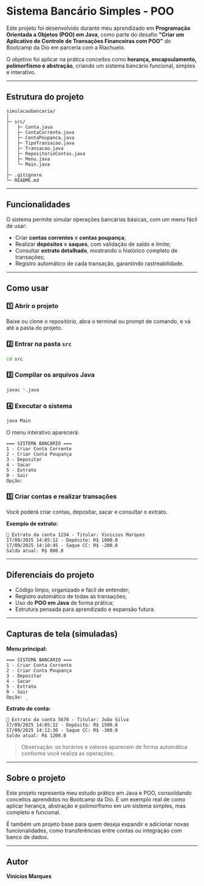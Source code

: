 
# Sistema Bancário Simples - POO

Este projeto foi desenvolvido durante meu aprendizado em **Programação Orientada a Objetos (POO) em Java**, como parte do desafio **"Criar um Aplicativo de Controle de Transações Financeiras com POO"** do Bootcamp da Dio em parceria com a Riachuelo.

O objetivo foi aplicar na prática conceitos como **herança, encapsulamento, polimorfismo e abstração**, criando um sistema bancário funcional, simples e interativo.

---

## Estrutura do projeto

```text
simulacaobancaria/
│
├─ src/
│   ├─ Conta.java
│   ├─ ContaCorrente.java
│   ├─ ContaPoupanca.java
│   ├─ TipoTransacao.java
│   ├─ Transacao.java
│   ├─ RepositorioContas.java
│   ├─ Menu.java
│   └─ Main.java
│
├─ .gitignore
└─ README.md
```

---

## Funcionalidades

O sistema permite simular operações bancárias básicas, com um menu fácil de usar:

* Criar **contas correntes** e **contas poupança**;
* Realizar **depósitos** e **saques**, com validação de saldo e limite;
* Consultar **extrato detalhado**, mostrando o histórico completo de transações;
* Registro automático de cada transação, garantindo rastreabilidade.

---

## Como usar

### 1️⃣ Abrir o projeto

Baixe ou clone o repositório, abra o terminal ou prompt de comando, e vá até a pasta do projeto.

### 2️⃣ Entrar na pasta `src`

```bash
cd src
```

### 3️⃣ Compilar os arquivos Java

```bash
javac *.java
```

### 4️⃣ Executar o sistema

```bash
java Main
```

O menu interativo aparecerá:

```
=== SISTEMA BANCÁRIO ===
1 - Criar Conta Corrente
2 - Criar Conta Poupança
3 - Depositar
4 - Sacar
5 - Extrato
0 - Sair
Opção:
```

### 5️⃣ Criar contas e realizar transações

Você poderá criar contas, depositar, sacar e consultar o extrato.

**Exemplo de extrato:**

```
📄 Extrato da conta 1234 - Titular: Vinicios Marques
17/09/2025 14:05:12 - Depósito: R$ 1000.0
17/09/2025 14:10:45 - Saque CC: R$ -200.0
Saldo atual: R$ 800.0
```

---

## Diferenciais do projeto

* Código limpo, organizado e fácil de entender;
* Registro automático de todas as transações;
* Uso de **POO em Java** de forma prática;
* Estrutura pensada para aprendizado e expansão futura.

---

## Capturas de tela (simuladas)

**Menu principal:**

```
=== SISTEMA BANCÁRIO ===
1 - Criar Conta Corrente
2 - Criar Conta Poupança
3 - Depositar
4 - Sacar
5 - Extrato
0 - Sair
Opção: _
```

**Extrato de conta:**

```
📄 Extrato da conta 5678 - Titular: João Silva
17/09/2025 14:05:12 - Depósito: R$ 1500.0
17/09/2025 14:12:30 - Saque CC: R$ -300.0
Saldo atual: R$ 1200.0
```

> Observação: os horários e valores aparecem de forma automática conforme você realiza as operações.

---

## Sobre o projeto

Este projeto representa meu estudo prático em Java e POO, consolidando conceitos aprendidos no Bootcamp da Dio. É um exemplo real de como aplicar herança, abstração e polimorfismo em um sistema simples, mas completo e funcional.

É também um projeto base para quem deseja expandir e adicionar novas funcionalidades, como transferências entre contas ou integração com banco de dados.

---

## Autor

**Vinicios Marques**


